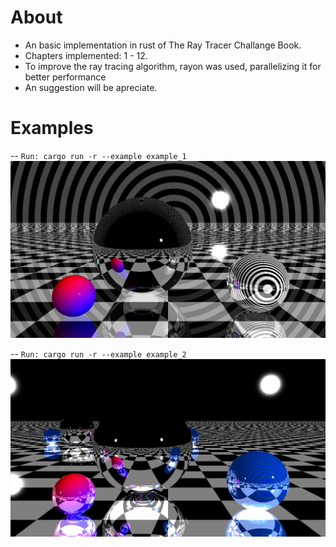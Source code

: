# About 
 - An basic implementation in rust of The Ray Tracer Challange Book.
 - Chapters implemented: 1 - 12.
 - To improve the ray tracing algorithm, rayon was used, parallelizing it for better performance
 - An suggestion will be apreciate.

# Examples 
--  `Run: cargo run -r --example example_1`
![](pictures/example_1.png)

--  `Run: cargo run -r --example example_2`
![](pictures/example_2.png)
